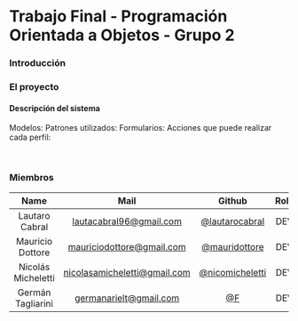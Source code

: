 # Trabajo Final - Programación Orientada a Objetos - Grupo 2

### Introducción

### El proyecto

#### Descripción del sistema

Modelos: 
Patrones utilizados:
Formularios:
Acciones que puede realizar cada perfil:

<br>

### Miembros

 Name  | Mail | Github | Role
| :-----: | :-----: | :-----: | :-----: |
| Lautaro Cabral | lautacabral96@gmail.com | [@lautarocabral](https://github.com/lautarocabral) | DEV
| Mauricio Dottore | mauriciodottore@gmail.com | [@mauridottore](https://github.com/mauridottore) | DEV
| Nicolás Micheletti | nicolasamicheletti@gmail.com | [@nicomicheletti](https://github.com/nicomicheletti) | DEV
| Germán Tagliarini | germanarielt@gmail.com | [@F](https://github.com/) | DEV
